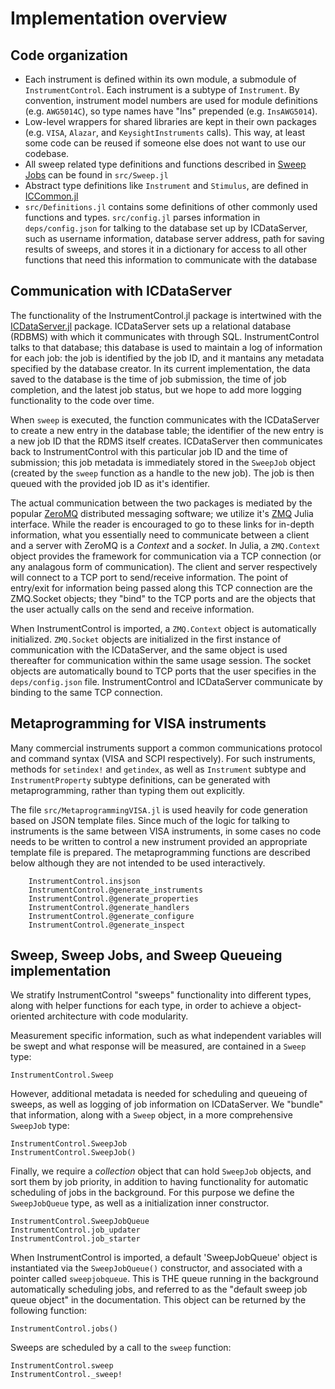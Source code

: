 # Implementation overview

## Code organization

+ Each instrument is defined within its own module, a submodule of `InstrumentControl`.
Each instrument is a subtype of `Instrument`. By convention, instrument model
numbers are used for module definitions (e.g. `AWG5014C`), so type names have
"Ins" prepended (e.g. `InsAWG5014`).
+ Low-level wrappers for shared libraries are kept in their own packages (e.g. `VISA`, `Alazar`, and `KeysightInstruments` calls).
This way, at least some code can be reused if someone else does not want to use our codebase.
+ All sweep related type definitions and functions described in [Sweep Jobs](https://painterqubits.github.io/InstrumentControl.jl/sweep/)
can be found in `src/Sweep.jl`
+ Abstract type definitions like `Instrument` and `Stimulus`, are defined in
[ICCommon.jl](https://github.com/PainterQubits/ICCommon.jl)  
+ `src/Definitions.jl` contains some definitions of other commonly used functions
and types. `src/config.jl` parses information in `deps/config.json` for talking to
the database set up by ICDataServer, such as username information, database server
address, path for saving results of sweeps, and stores it in a dictionary for access
to all other functions that need this information to communicate with the database

## Communication with ICDataServer

The functionality of the InstrumentControl.jl package is intertwined with the
[ICDataServer.jl](https://github.com/PainterQubits/ICDataServer.jl) package.
ICDataServer sets up a relational database (RDBMS) with which it communicates with
through SQL. InstrumentControl talks to that database; this database is used to
maintain a log of information for each job: the job is identified by the job ID,
and it mantains any metadata specified by the database creator. In its current
implementation, the data saved to the database is the time of job submission, the
time of job completion, and the latest job status, but we hope to add more logging
functionality to the code over time.

When `sweep` is executed, the function communicates with the ICDataServer to create
a new entry in the database table; the identifier of the new entry is a new job ID
that the RDMS itself creates. ICDataServer then communicates back to InstrumentControl
with this particular job ID and the time of submission; this job metadata is immediately
stored in the `SweepJob` object (created by the `sweep` function as a handle to
the new job). The job is then queued with the provided job ID as it's identifier.

The actual communication between the two packages is mediated by the popular
[ZeroMQ](http://zeromq.org/) distributed messaging software; we utilize it's
[ZMQ](https://github.com/JuliaInterop/ZMQ.jl) Julia interface. While the reader is
encouraged to go to these links for in-depth information, what you essentially need
to communicate between a client and a server with ZeroMQ is a *Context* and a
*socket*. In Julia, a `ZMQ.Context` object provides the framework for communication
via a TCP connection (or any analagous form of communication). The client and server
respectively will connect to a TCP port to send/receive information. The point of
entry/exit for information being passed along this TCP connection are the
ZMQ.Socket objects; they "bind" to the TCP ports and are the objects that the user
actually calls on the send and receive information.

When InstrumentControl is imported, a `ZMQ.Context` object is automatically
initialized. `ZMQ.Socket` objects are initialized in the first instance of
communication with the ICDataServer, and the same object is used thereafter for
communication within the same usage session. The socket objects are automatically bound
to TCP ports that the user specifies in the `deps/config.json` file. InstrumentControl
and ICDataServer communicate by binding to the same TCP connection.

## Metaprogramming for VISA instruments

Many commercial instruments support a common communications protocol and command
syntax (VISA and SCPI respectively). For such instruments, methods for
`setindex!` and `getindex`, as well as `Instrument` subtype and `InstrumentProperty`
subtype definitions, can be generated with metaprogramming, rather than
typing them out explicitly.

The file `src/MetaprogrammingVISA.jl` is used heavily for code generation based
on JSON template files. Since much of the logic for talking to instruments is
the same between VISA instruments, in some cases no code needs to be written
to control a new instrument provided an appropriate template file is prepared.
The metaprogramming functions are described below although they are not intended
to be used interactively.

```@docs
    InstrumentControl.insjson
    InstrumentControl.@generate_instruments
    InstrumentControl.@generate_properties
    InstrumentControl.@generate_handlers
    InstrumentControl.@generate_configure
    InstrumentControl.@generate_inspect
```

## Sweep, Sweep Jobs, and Sweep Queueing implementation

We stratify InstrumentControl "sweeps" functionality into different types, along
with helper functions for each type, in order to achieve a object-oriented architecture
with code modularity.

Measurement specific information, such as what independent variables will be swept and
what response will be measured, are contained in a `Sweep` type:

```@docs
InstrumentControl.Sweep
```

However, additional metadata is needed for scheduling and queueing of sweeps, as
well as logging of job information on ICDataServer. We "bundle" that information, along with a `Sweep` object, in a more comprehensive `SweepJob` type:

```@docs
InstrumentControl.SweepJob
InstrumentControl.SweepJob()
```

Finally, we require a *collection* object that can hold `SweepJob` objects, and
sort them by job priority, in addition to having  functionality for  automatic
scheduling of jobs in the background. For this purpose we define the
`SweepJobQueue` type, as well as a initialization inner constructor.

```@docs
InstrumentControl.SweepJobQueue
InstrumentControl.job_updater
InstrumentControl.job_starter
```

When InstrumentControl is imported, a default 'SweepJobQueue' object is instantiated
via the `SweepJobQueue()` constructor, and associated with a pointer called
`sweepjobqueue`. This is THE queue running in the background automatically scheduling
jobs, and referred to as the "default sweep job queue object" in the documentation.
This object can be returned by the following function:

```@docs
InstrumentControl.jobs()
```
Sweeps are scheduled by a call to the `sweep` function:

```@docs
InstrumentControl.sweep
InstrumentControl._sweep!
```
